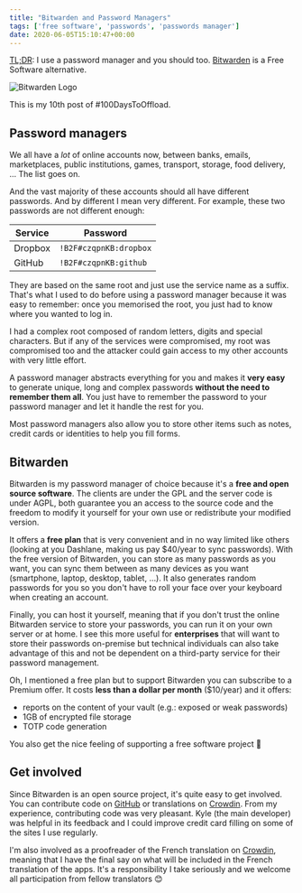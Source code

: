 ```yaml
---
title: "Bitwarden and Password Managers"
tags: ['free software', 'passwords', 'passwords manager']
date: 2020-06-05T15:10:47+00:00
---
```

[TL;DR](https://en.wiktionary.org/wiki/tl;dr): I use a password manager and you should too. [Bitwarden](http://bitwarden.com/) is a Free Software alternative.

![Bitwarden Logo](/attachments/3/original/)

This is my 10th post of #100DaysToOffload.<!--more-->

## Password managers
We all have a *lot* of online accounts now, between banks, emails, marketplaces, public institutions, games, transport, storage, food delivery, … The list goes on.

And the vast majority of these accounts should all have different passwords. And by different I mean very different.
For example, these two passwords are not different enough:

| Service | Password             |
|---------|----------------------|
| Dropbox | `!B2F#czqpnKB:dropbox` |
| GitHub  | `!B2F#czqpnKB:github`  |

They are based on the same root and just use the service name as a suffix. That's what I used to do before using a password manager because it was easy to remember: once you memorised the root, you just had to know where you wanted to log in.

I had a complex root composed of random letters, digits and special characters. But if any of the services were compromised, my root was compromised too and the attacker could gain access to my other accounts with very little effort.

A password manager abstracts everything for you and makes it **very easy** to generate unique, long and complex passwords **without the need to remember them all**. You just have to remember the password to your password manager and let it handle the rest for you.

Most password managers also allow you to store other items such as notes, credit cards or identities to help you fill forms.

## Bitwarden
Bitwarden is my password manager of choice because it's a **free and open source software**. The clients are under the GPL and the server code is under AGPL, both guarantee you an access to the source code and the freedom to modify it yourself for your own use or redistribute your modified version.

It offers a **free plan** that is very convenient and in no way limited like others (looking at you Dashlane, making us pay $40/year to sync passwords). With the free version of Bitwarden, you can store as many passwords as you want, you can sync them between as many devices as you want (smartphone, laptop, desktop, tablet, …). It also generates random passwords for you so you don't have to roll your face over your keyboard when creating an account.

Finally, you can host it yourself, meaning that if you don't trust the online Bitwarden service to store your passwords, you can run it on your own server or at home. I see this more useful for **enterprises** that will want to store their passwords on-premise but technical individuals can also take advantage of this and not be dependent on a third-party service for their password management.

Oh, I mentioned a free plan but to support Bitwarden you can subscribe to a Premium offer. It costs **less than a dollar per month** ($10/year) and it offers:

* reports on the content of your vault (e.g.: exposed or weak passwords)
* 1GB of encrypted file storage
* TOTP code generation

You also get the nice feeling of supporting a free software project 🎉

## Get involved
Since Bitwarden is an open source project, it's quite easy to get involved. You can contribute code on [GitHub](https://github.com/bitwarden) or translations on [Crowdin](https://crowdin.com/profile/kspearrin). From my experience, contributing code was very pleasant. Kyle (the main developer) was helpful in its feedback and I could improve credit card filling on some of the sites I use regularly.

I'm also involved as a proofreader of the French translation on [Crowdin](https://crowdin.com/profile/kspearrin), meaning that I have the final say on what will be included in the French translation of the apps. It's a responsibility I take seriously and we welcome all participation from fellow translators 😊
